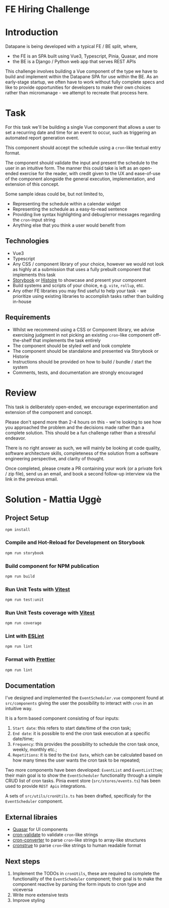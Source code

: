 # FE Hiring Challenge

# Introduction

Datapane is being developed with a typical FE / BE split, where,

- the FE is an SPA built using Vue3, Typescript, Pinia, Quasar, and more
- the BE is a Django / Python web app that serves REST APIs

This challenge involves building a Vue component of the type we have to build and implement within the Datapane SPA for use within the BE. As an early-stage startup, we often have to work without fully complete specs and like to provide opportunities for developers to make their own choices rather than micromanage - we attempt to recreate that process here.

# Task

For this task we'll be building a single Vue component that allows a user to set a recurring date and time for an event to occur, such as triggering an automated report generation event.

This component should accept the schedule using a `cron`-like textual entry format.

The component should validate the input and present the schedule to the user in an intuitive form. The manner this could take is left as an open-ended exercise for the reader, with credit given to the UX and ease-of-use of the component alongside the general execution, implementation, and extension of this concept.

Some sample ideas could be, but not limited to,

- Representing the schedule within a calendar widget
- Representing the schedule as a easy-to-read sentence
- Providing live syntax highlighting and debug/error messages regarding the `cron`-input string
- Anything else that you think a user would benefit from

## Technologies

- Vue3
- Typescript
- Any CSS / component library of your choice, however we would not look as highly at a submission that uses a fully prebuilt component that implements this task
- [Storybook](https://storybook.js.org/) or [Histoire](https://histoire.dev/) to showcase and present your component
- Build systems and scripts of your choice, e.g. `vite`, `rollup`, etc.
- Any other FE libraries you may find useful to help your task - we prioritize using existing libraries to accomplish tasks rather than building in-house

## Requirements

- Whilst we recommend using a CSS or Component library, we advise exercising judgment in not picking an existing `cron`-like component off-the-shelf that implements the task entirely
- The component should be styled well and look complete
- The component should be standalone and presented via Storybook or Historie
- Instructions should be provided on how to build / bundle / start the system
- Comments, tests, and documentation are strongly encouraged

# Review

This task is deliberately open-ended, we encourage experimentation and extension of the component and concept.

Please don't spend more than 2-4 hours on this - we're looking to see how you approached the problem and the decisions made rather than a complete solution. This should be a fun challenge rather than a stressful endeavor.

There is no right answer as such, we will mainly be looking at code quality, software architecture skills, completeness of the solution from a software engineering perspective, and clarity of thought.

Once completed, please create a PR containing your work (or a private fork / zip file), send us an email, and book a second follow-up interview via the link in the previous email.

# Solution - Mattia Uggè

## Project Setup

```sh
npm install
```

### Compile and Hot-Reload for Development on Storybook

```sh
npm run storybook
```

### Build component for NPM publication

```sh
npm run build
```

### Run Unit Tests with [Vitest](https://vitest.dev/)

```sh
npm run test:unit
```

### Run Unit Tests coverage with [Vitest](https://vitest.dev/)

```sh
npm run coverage
```

### Lint with [ESLint](https://eslint.org/)

```sh
npm run lint
```

### Format with [Prettier](https://prettier.io/)

```sh
npm run lint
```

## Documentation

I've designed and implemented the `EventScheduler.vue` component found at `src/components` giving the user the possibility to interact with `cron` in an intuitive way.

It is a form based component consisting of four inputs:

1. `Start date`: this refers to start date/time of the cron task;
2. `End date`: it is possible to end the cron task execution at a specific date/time;
3. `Frequency`: this provides the possibility to schedule the cron task once, weekly, monthly etc.;
4. `Repetitions`: it is tied to the `End Date`, which can be calculated based on how many times the user wants the cron task to be repeated;

Two more components have been developed: `EventList` and `EventListItem`; their main goal is to show the `EventScheduler` functionality through a simple CRUD list of cron tasks.
Pinia event store (`src/stores/events.ts`) has been used to provide `REST Apis` integrations.

A sets of `src/utils/cronUtils.ts` has been drafted, specificaly for the `EventScheduler` component.

## External libraies

- [Quasar](https://quasar.dev/vue-components) for UI components
- [cron-validate](https://github.com/Airfooox/cron-validate) to validate `cron`-like strings
- [cron-converter](https://github.com/roccivic/cron-converter) to parse `cron`-like strings to array-like structures
- [cronstrue](https://github.com/bradymholt/cronstrue) to parse `cron`-like strings to human readable format

## Next steps

1. Implement the TODOs in `cronUtils`, these are required to complete the functionality of the `EventScheduler` component; their goal is to make the component reactive by parsing the form inputs to cron type and viceversa
2. Write more extensive tests
3. Improve styling
